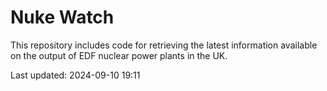# Nuke Watch

This repository includes code for retrieving the latest information available on the output of EDF nuclear power plants in the UK.

Last updated: 2024-09-10 19:11